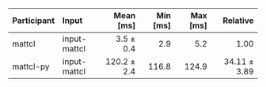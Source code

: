 | Participant | Input | Mean [ms] | Min [ms] | Max [ms] | Relative |
|:---|:---|---:|---:|---:|---:|
| mattcl | input-mattcl | 3.5 ± 0.4 | 2.9 | 5.2 | 1.00 |
| mattcl-py | input-mattcl | 120.2 ± 2.4 | 116.8 | 124.9 | 34.11 ± 3.89 |
